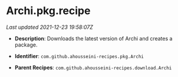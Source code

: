 # Archi.pkg.recipe

_Last updated 2021-12-23 19:58:07Z_

- **Description**: Downloads the latest version of Archi and creates a package.

- **Identifier**: `com.github.ahousseini-recipes.pkg.Archi`

- **Parent Recipes**: `com.github.ahousseini-recipes.download.Archi`